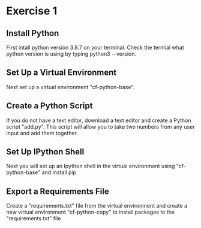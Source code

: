# Exercise 1

## Install Python

First intall python version 3.8.7 on your terminal. Check the termial what python version is using by typing python3 --version.

## Set Up a Virtual Environment

Next set up a virtual environment "cf-python-base".

## Create a Python Script

If you do not have a text editor, download a text editor and create a Python script "add.py". This script will allow you to take two numbers from any user input and add them together. 

## Set Up IPython Shell

Next you will set up an Ipython shell in the virtual environment using "cf-python-base" and install pip

## Export a Requirements File

Create a "requirements.txt" file from the virtual environment and create a new virtual environment "cf-python-copy" to install packages to the "requirements.txt" file